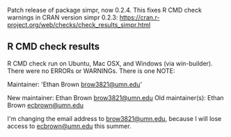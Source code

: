 Patch release of package simpr, now 0.2.4.  This fixes R CMD check warnings in CRAN version simpr 0.2.3: https://cran.r-project.org/web/checks/check_results_simpr.html

## R CMD check results
R CMD check run on Ubuntu, Mac OSX, and Windows (via win-builder). There were no ERRORs or WARNINGs. There is one NOTE:

 Maintainer: 'Ethan Brown <brow3821@umn.edu>'
  
  New maintainer:
    Ethan Brown <brow3821@umn.edu>
  Old maintainer(s):
    Ethan Brown <ecbrown@umn.edu>
  
I'm changing the email address to brow3821@umn.edu, because I will lose access to ecbrown@umn.edu this summer.
